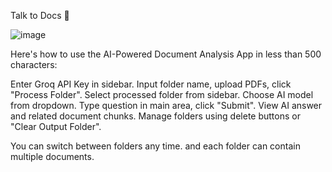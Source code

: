 Talk to Docs 📑

![image](https://github.com/user-attachments/assets/1e3b694e-cb3b-49b9-b886-ae125768cd62)

Here's how to use the AI-Powered Document Analysis App in less than 500 characters:

Enter Groq API Key in sidebar.
Input folder name, upload PDFs, click "Process Folder".
Select processed folder from sidebar.
Choose AI model from dropdown.
Type question in main area, click "Submit".
View AI answer and related document chunks.
Manage folders using delete buttons or "Clear Output Folder".


You can switch between folders any time. and each folder can contain multiple documents.
